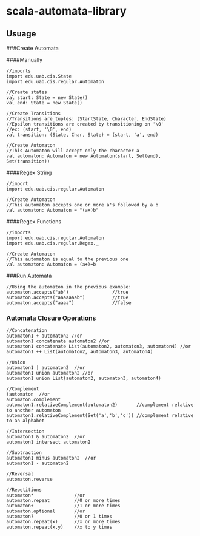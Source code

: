 scala-automata-library
======================

Usuage
-------
###Create Automata

####Manually

    //imports
    import edu.uab.cis.State
    import edu.uab.cis.regular.Automaton

    //Create states
    val start: State = new State()
    val end: State = new State()
    
    //Create Transitions
    //Transitions are tuples: (StartState, Character, EndState)
    //Epsilon transitions are created by transitioning on '\0'
    //ex: (start, '\0', end)
    val transition: (State, Char, State) = (start, 'a', end)
    
    //Create Automaton
    //This Automaton will accept only the character a
    val automaton: Automaton = new Automaton(start, Set(end), Set(transition))
    
####Regex String

    //import
    import edu.uab.cis.regular.Automaton
    
    //Create Automaton
    //This automaton accepts one or more a's followed by a b
    val automaton: Automaton = "(a+)b"

####Regex Functions

    //imports
    import edu.uab.cis.regular.Automaton
    import edu.uab.cis.regular.Regex._
    
    //Create Automaton
    //This automaton is equal to the previous one
    val automaton: Automaton = (a+)+b
    
###Run Automata
    
    //Using the automaton in the previous example:
    automaton.accepts("ab")                //true
    automaton.accepts("aaaaaaab")          //true
    automaton.accepts("aaaa")              //false

### Automata Closure Operations

    //Concatenation
    automaton1 + automaton2 //or
    automaton1 concatenate automaton2 //or
    automaton1 concatenate List(automaton2, automaton3, automaton4) //or
    automaton1 ++ List(automaton2, automaton3, automaton4)

    //Union
    automaton1 | automaton2  //or
    automaton1 union automaton2 //or
    automaton1 union List(automaton2, automaton3, automaton4)

    //Complement
    !automaton  //or
    automaton.complement
    automaton1.relativeComplement(automaton2)       //complement relative to another automaton
    automaton1.relativeComplement(Set('a','b','c')) //complement relative to an alphabet
    
    //Intersection
    automaton1 & automaton2  //or
    automaton1 intersect automaton2
    
    //Subtraction
    automaton1 minus automaton2  //or
    automaton1 - automaton2
    
    //Reversal
    automaton.reverse

    //Repetitions
    automaton*               //or
    automaton.repeat         //0 or more times
    automaton+               //1 or more times
    automaton.optional       //or
    automaton?               //0 or 1 times
    automaton.repeat(x)      //x or more times
    automaton.repeat(x,y)    //x to y times



